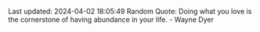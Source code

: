 Last updated: 2024-04-02 18:05:49
Random Quote: Doing what you love is the cornerstone of having abundance in your life. - Wayne Dyer